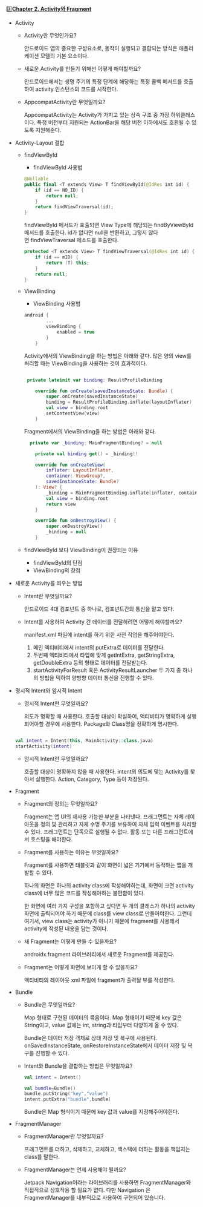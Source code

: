 [2️⃣**Chapter 2. Activity와 Fragment**](https://www.notion.so/Chapter-2-Activity-Fragment-14597d3e2f9448a88259754249b10127?pvs=21)

- Activity
    - Activity란 무엇인가요?
        
        안드로이드 앱의 중요한 구성요소로, 동작이 실행되고 결합되는 방식은 애플리케이션 모델의 기본 요소이다.
        
    - 새로운 Activity를 만들기 위해선 어떻게 해야할까요?
        
        안드로이드에서는 생명 주기의 특정 단계에 해당하는 특정 콜백 메서드를 호출하여 activity 인스턴스의 코드를 시작한다.
        
    - AppcompatActivity란 무엇일까요?
        
        AppcompatActivity는 Activity가 가지고 있는 상속 구조 중 가장 하위클래스이다. 특정 버전부터 지원되는 ActionBar을 해당 버전 이하에서도 호환될 수 있도록 지원해준다.
        
- Activity-Layout 결합
    - findViewById
        - findViewById 사용법
        
        ```kotlin
        @Nullable
        public final <T extends View> T findViewById(@IdRes int id) {
            if (id == NO_ID) {
                return null;
            }
            return findViewTraversal(id);
        }
        ```
        
        findViewById 메서드가 호출되면 View Type에 해당되는 findByViewById 메서드를 호출한다. id가 없다면 null을 반환하고, 그렇지 않다면 findViewTraversal 메소드를 호출한다.
        
        ```kotlin
        protected <T extends View> T findViewTraversal(@IdRes int id) {
            if (id == mID) {
                return (T) this;
            }
            return null;
        }
        ```
        
    - ViewBinding
        - ViewBinding 사용법
        
        ```kotlin
        android {
                ...
                viewBinding {
                    enabled = true
                }
            }
        ```
        
        Activity에서의 ViewBinding을 하는 방법은 아래와 같다. 
        많은 양의 view를 처리할 때는 ViewBinding을 사용하는 것이 효과적이다.
        
        ```kotlin
        
         private lateinit var binding: ResultProfileBinding
        
            override fun onCreate(savedInstanceState: Bundle) {
                super.onCreate(savedInstanceState)
                binding = ResultProfileBinding.inflate(layoutInflater)
                val view = binding.root
                setContentView(view)
            }
        ```
        
        Fragment에서의 ViewBinding을 하는 방법은 아래와 같다.
        
        ```kotlin
          private var _binding: MainFragmentBinding? = null
        
            private val binding get() = _binding!!
        
            override fun onCreateView(
                inflater: LayoutInflater,
                container: ViewGroup?,
                savedInstanceState: Bundle?
            ): View? {
                _binding = MainFragmentBinding.inflate(inflater, container, false)
                val view = binding.root
                return view
            }
        
            override fun onDestroyView() {
                super.onDestroyView()
                _binding = null
            }
        ```
        
    - findViewById 보다 ViewBinding이 권장되는 이유
        - findViewById의 단점
        - ViewBinding의 장점
- 새로운 Activity를 띄우는 방법
    - Intent란 무엇일까요?
        
        안드로이드 4대 컴포넌트 중 하나로, 컴포넌트간의 통신을 맡고 있다.
        
    - Intent를 사용하여 Activity 간 데이터를 전달하려면 어떻게 해야할까요?
        
        manifest.xml 파일에 intent를 하기 위한 사전 작업을 해주어야한다.
        1. 메인 엑티비티에서 intent의 putExtra로 데이터를 전달한다.
        2. 두번째 엑티비티에서 타입에 맞게 getIntExtra, getStringExtra, getDoubleExtra 등의 형태로 데이터를 전달받는다.
        3. startActivityForResult 혹은 ActivityResultLauncher 두 가지 중 하나의 방법을 택하여 양방향 데이터 통신을 진행할 수 있다. 
        
- 명시적 Intent와 암시적 Intent
    - 명시적 Intent란 무엇일까요?
        
        의도가 명확할 때 사용한다.
        호출할 대상이 확실하여, 액티비티가 명확하게 실행되어야할 경우에 사용한다.
        Package와 Class명을 정확하게 명시한다.
        
    
    ```kotlin
    
    val intent = Intent(this, MainActivity::class.java)
    startActivity(intent)
    ```
    
    - 암시적 Intent란 무엇일까요?
        
        호출할 대상이 명확하지 않을 때 사용한다.
        intent의 의도에 맞는 Activity를 찾아서 실행한다.
        Action, Category, Type 등이 저장된다.
        
- Fragment
    - Fragment의 정의는 무엇일까요?
        
        Fragment는 앱 UI의 재사용 가능한 부분을 나타낸다. 프래그먼트는 자체 레이아웃을 정의 및 관리하고 자체 수명 주기를 보유하여 자체 입력 이벤트를 처리할 수 있다. 프래그먼트는 단독으로 실행될 수 없다. 활동 또는 다른 프래그먼트에서 호스팅을 해야한다.
        
    - Fragment를 사용하는 이유는 무엇일까요?
        
        Fragment를 사용하면 태블릿과 같이 화면이 넓은 기기에서 동작하는 앱을 개발할 수 있다.
        
        하나의 화면은 하나의 activity class에 작성해야하는데, 화면이 크면 activity class에 너무 많은 코드를 작성해야하는 불편함이 있다. 
        
        한 화면에 여러 가지 구성을 포함하고 싶다면 두 개의 클래스가 하나의 activity 화면에 출력되어야 하기 때문에 class를 view class로 만들어야한다. 그런데 여기서, view class는 activity가 아니기 때문에 fragment를 사용해서 activity에 작성된 내용을 담는 것이다.
        
    - 새 Fragment는 어떻게 만들 수 있을까요?
        
        androidx.fragment 라이브러리에서 새로운 Fragment를 제공한다.
        
    - Fragment는 어떻게 화면에 보이게 할 수 있을까요?
        
        액티비티의 레이아웃 xml 파일에 fragment가 출력될 뷰를 작성한다.
        
- Bundle
    - Bundle은 무엇일까요?
        
        Map 형태로 구현된 데이터의 묶음이다.  Map 형태이기 때문에 key 값은 String이고, value 값에는 int, string과 타입부터 다양하게 올 수 있다.
        
        Bundle은 데이터 저장 객체로 상태 저장 및 복구에 사용된다. onSavedInstanceState, onRestoreInstanceState에서 데이터 저장 및 복구를 진행할 수 있다.
        
    - Intent와 Bundle을 결합하는 방법은 무엇일까요?
        
        ```kotlin
        val intent = Intent()
        
        val bundle=Bundle()
        bundle.putString("key","value")
        intent.putExtra("bundle",bundle)
        ```
        
        Bundle은 Map 형식이기 때문에 key 값과 value를 지정해주어야한다.
        
- FragmentManager
    - FragmentManager란 무엇일까요?
        
        프래그먼트를 더하고, 삭제하고, 교체하고, 백스택에 더하는 활동을 책임지는 class를 말한다.
        
    - FragmentManager는 언제 사용해야 될까요?
        
        Jetpack Navigation이라는 라이브러리를 사용하면 FragmentManager와 직접적으로 상호작용 할 필요가 없다. 다만 Navigation 은 FragmentManager를 내부적으로 사용하여 구현되어 있습니다.
